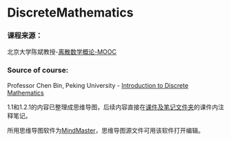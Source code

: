 # DiscreteMathematics

### 课程来源：
北京大学陈斌教授-[离散数学概论-MOOC](https://www.icourse163.org/course/PKU-1002525004?tid=1206880225#/info) 

### Source of course:
Professor Chen Bin, Peking University - [Introduction to Discrete Mathematics](https://www.icourse163.org/course/PKU-1002525004?tid=1206880225#/info)

1.1和1.2.1的内容已整理成思维导图，后续内容直接在[课件及笔记文件夹](https://github.com/QueueRear/DiscreteMathematics/tree/master/%E7%A6%BB%E6%95%A3%E6%95%B0%E5%AD%A6%E8%AF%BE%E4%BB%B6%E5%8F%8A%E7%AC%94%E8%AE%B0)的课件内注释笔记。

所用思维导图软件为[MindMaster](https://www.edrawsoft.cn/mindmaster/ad.html?channel=baidu)，思维导图源文件可用该软件打开编辑。
